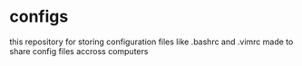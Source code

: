 # configs
this repository for storing configuration files like .bashrc and .vimrc
made to share config files accross computers
